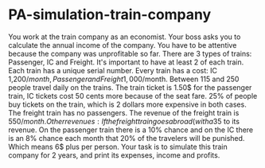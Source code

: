 # PA-simulation-train-company
You work at the train company as an economist. Your boss asks you to calculate the annual income of the company. You have to be attentive because the company was unprofitable so far. There are 3 types of trains: Passenger, IC and Freight. It's important to have at least 2 of each train. Each train has a unique serial number. Every train has a cost: IC 1,200$/month, Passenger and Freight 1,000$/month. Between 115 and 250 people travel daily on the trains. The train ticket is 1.50$ for the passenger train, IC tickets cost 50 cents more because of the seat fare. 25% of people buy tickets on the train, which is 2 dollars more expensive in both cases. The freight train has no passengers. The revenue of the freight train is 550$/month. Other revenues:
If the freight train goes abroad (with a 35% chance per month), it adds 110$ to its revenue.
On the passenger train there is a 10% chance and on the IC there is an 8% chance each month that 20% of the travelers will be punished. Which means 6$ plus per person. Your task is to simulate this train company for 2 years, and print its expenses, income and profits.
